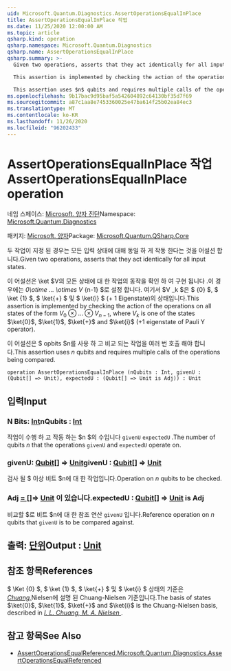 ```yaml
---
uid: Microsoft.Quantum.Diagnostics.AssertOperationsEqualInPlace
title: AssertOperationsEqualInPlace 작업
ms.date: 11/25/2020 12:00:00 AM
ms.topic: article
qsharp.kind: operation
qsharp.namespace: Microsoft.Quantum.Diagnostics
qsharp.name: AssertOperationsEqualInPlace
qsharp.summary: >-
  Given two operations, asserts that they act identically for all input states.

  This assertion is implemented by checking the action of the operations on all states of the form $V_0 \otimes ... \otimes V_{n-1}$, where $V_k$ is one of the states $\ket{0}$, $\ket{1}$, $\ket{+}$ and $\ket{i}$ (+1 eigenstate of Pauli Y operator).

  This assertion uses $n$ qubits and requires multiple calls of the operations being compared.
ms.openlocfilehash: 9b17bac9d95baf5a542604892c64130bf35d7f69
ms.sourcegitcommit: a87c1aa8e7453360025e47ba614f25b02ea84ec3
ms.translationtype: MT
ms.contentlocale: ko-KR
ms.lasthandoff: 11/26/2020
ms.locfileid: "96202433"
---
```

# <a name="assertoperationsequalinplace-operation"></a><span data-ttu-id="45691-102">AssertOperationsEqualInPlace 작업</span><span class="sxs-lookup"><span data-stu-id="45691-102">AssertOperationsEqualInPlace operation</span></span>

<span data-ttu-id="45691-103">네임 스페이스: [Microsoft. 양자 진단](xref:Microsoft.Quantum.Diagnostics)</span><span class="sxs-lookup"><span data-stu-id="45691-103">Namespace: [Microsoft.Quantum.Diagnostics](xref:Microsoft.Quantum.Diagnostics)</span></span>

<span data-ttu-id="45691-104">패키지: [Microsoft. 양자](https://nuget.org/packages/Microsoft.Quantum.QSharp.Core)</span><span class="sxs-lookup"><span data-stu-id="45691-104">Package: [Microsoft.Quantum.QSharp.Core](https://nuget.org/packages/Microsoft.Quantum.QSharp.Core)</span></span>


<span data-ttu-id="45691-105">두 작업이 지정 된 경우는 모든 입력 상태에 대해 동일 하 게 작동 한다는 것을 어설션 합니다.</span><span class="sxs-lookup"><span data-stu-id="45691-105">Given two operations, asserts that they act identically for all input states.</span></span>

<span data-ttu-id="45691-106">이 어설션은 \ket $V의 모든 상태에 대 한 작업의 동작을 확인 하 여 구현 됩니다 .이 경우에는 _0\otime ... \otimes V_ {n-1} $로 설정 합니다. 여기서 $V _k $은 $ {0} $, $ \ket {1} $, $ \ket{+} $ 및 $ \ket{i} $ (+ 1 Eigenstate)의 상태입니다.</span><span class="sxs-lookup"><span data-stu-id="45691-106">This assertion is implemented by checking the action of the operations on all states of the form $V_0 \otimes ... \otimes V_{n-1}$, where $V_k$ is one of the states $\ket{0}$, $\ket{1}$, $\ket{+}$ and $\ket{i}$ (+1 eigenstate of Pauli Y operator).</span></span>

<span data-ttu-id="45691-107">이 어설션은 $ opbits $n를 사용 하 고 비교 되는 작업을 여러 번 호출 해야 합니다.</span><span class="sxs-lookup"><span data-stu-id="45691-107">This assertion uses $n$ qubits and requires multiple calls of the operations being compared.</span></span>

```qsharp
operation AssertOperationsEqualInPlace (nQubits : Int, givenU : (Qubit[] => Unit), expectedU : (Qubit[] => Unit is Adj)) : Unit
```


## <a name="input"></a><span data-ttu-id="45691-108">입력</span><span class="sxs-lookup"><span data-stu-id="45691-108">Input</span></span>

### <a name="nqubits--int"></a><span data-ttu-id="45691-109">N Bits: [Int](xref:microsoft.quantum.lang-ref.int)</span><span class="sxs-lookup"><span data-stu-id="45691-109">nQubits : [Int](xref:microsoft.quantum.lang-ref.int)</span></span>

<span data-ttu-id="45691-110">작업이 수행 하 고 작동 하는 $n $의 수입니다 `givenU` `expectedU` .</span><span class="sxs-lookup"><span data-stu-id="45691-110">The number of qubits $n$ that the operations `givenU` and `expectedU` operate on.</span></span>


### <a name="givenu--qubit--unit"></a><span data-ttu-id="45691-111">givenU: [Qubit](xref:microsoft.quantum.lang-ref.qubit)[] => [Unit](xref:microsoft.quantum.lang-ref.unit)</span><span class="sxs-lookup"><span data-stu-id="45691-111">givenU : [Qubit](xref:microsoft.quantum.lang-ref.qubit)[] => [Unit](xref:microsoft.quantum.lang-ref.unit)</span></span> 

<span data-ttu-id="45691-112">검사 될 $ 이상 비트 $n에 대 한 작업입니다.</span><span class="sxs-lookup"><span data-stu-id="45691-112">Operation on $n$ qubits to be checked.</span></span>


### <a name="expectedu--qubit--unit--is-adj"></a><span data-ttu-id="45691-113">Adj [= []](xref:microsoft.quantum.lang-ref.qubit)=> [Unit](xref:microsoft.quantum.lang-ref.unit)  이 있습니다.</span><span class="sxs-lookup"><span data-stu-id="45691-113">expectedU : [Qubit](xref:microsoft.quantum.lang-ref.qubit)[] => [Unit](xref:microsoft.quantum.lang-ref.unit)  is Adj</span></span>

<span data-ttu-id="45691-114">비교할 $로 비트 $n에 대 한 참조 연산 `givenU` 입니다.</span><span class="sxs-lookup"><span data-stu-id="45691-114">Reference operation on $n$ qubits that `givenU` is to be compared against.</span></span>



## <a name="output--unit"></a><span data-ttu-id="45691-115">출력: [단위](xref:microsoft.quantum.lang-ref.unit)</span><span class="sxs-lookup"><span data-stu-id="45691-115">Output : [Unit](xref:microsoft.quantum.lang-ref.unit)</span></span>



## <a name="references"></a><span data-ttu-id="45691-116">참조 항목</span><span class="sxs-lookup"><span data-stu-id="45691-116">References</span></span>

<span data-ttu-id="45691-117">$ \Ket {0} $, $ \ket {1} $, $ \ket{+} $ 및 $ \ket{i} $ 상태의 기준은 [ *Chuang,*](https://arxiv.org/abs/quant-ph/9610001)Nielsen에 설명 된 Chuang-Nielsen 기준입니다.</span><span class="sxs-lookup"><span data-stu-id="45691-117">The basis of states $\ket{0}$, $\ket{1}$, $\ket{+}$ and $\ket{i}$ is the Chuang-Nielsen basis, described in [ *I. L. Chuang, M. A. Nielsen* ](https://arxiv.org/abs/quant-ph/9610001).</span></span>

## <a name="see-also"></a><span data-ttu-id="45691-118">참고 항목</span><span class="sxs-lookup"><span data-stu-id="45691-118">See Also</span></span>

- [<span data-ttu-id="45691-119">AssertOperationsEqualReferenced.</span><span class="sxs-lookup"><span data-stu-id="45691-119">Microsoft.Quantum.Diagnostics.AssertOperationsEqualReferenced</span></span>](xref:Microsoft.Quantum.Diagnostics.AssertOperationsEqualReferenced)